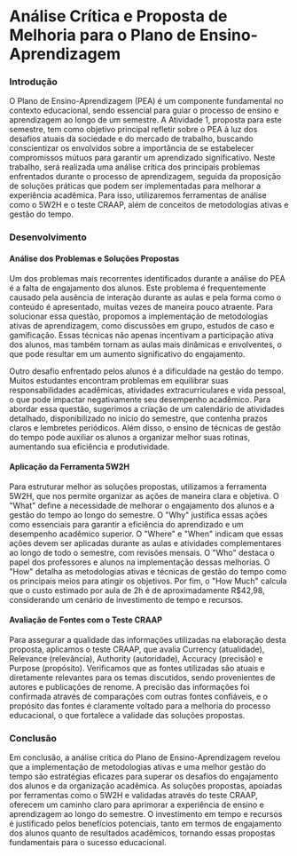# Análise Crítica e Proposta de Melhoria para o Plano de Ensino-Aprendizagem
### Introdução
O Plano de Ensino-Aprendizagem (PEA) é um componente fundamental no contexto educacional, sendo essencial para guiar o processo de ensino e aprendizagem ao longo de um semestre. A Atividade 1, proposta para este semestre, tem como objetivo principal refletir sobre o PEA à luz dos desafios atuais da sociedade e do mercado de trabalho, buscando conscientizar os envolvidos sobre a importância de se estabelecer compromissos mútuos para garantir um aprendizado significativo. Neste trabalho, será realizada uma análise crítica dos principais problemas enfrentados durante o processo de aprendizagem, seguida da proposição de soluções práticas que podem ser implementadas para melhorar a experiência acadêmica. Para isso, utilizaremos ferramentas de análise como o 5W2H e o teste CRAAP, além de conceitos de metodologias ativas e gestão do tempo.

### Desenvolvimento
#### Análise dos Problemas e Soluções Propostas
Um dos problemas mais recorrentes identificados durante a análise do PEA é a falta de engajamento dos alunos. Este problema é frequentemente causado pela ausência de interação durante as aulas e pela forma como o conteúdo é apresentado, muitas vezes de maneira pouco atraente. Para solucionar essa questão, propomos a implementação de metodologias ativas de aprendizagem, como discussões em grupo, estudos de caso e gamificação. Essas técnicas não apenas incentivam a participação ativa dos alunos, mas também tornam as aulas mais dinâmicas e envolventes, o que pode resultar em um aumento significativo do engajamento.

Outro desafio enfrentado pelos alunos é a dificuldade na gestão do tempo. Muitos estudantes encontram problemas em equilibrar suas responsabilidades acadêmicas, atividades extracurriculares e vida pessoal, o que pode impactar negativamente seu desempenho acadêmico. Para abordar essa questão, sugerimos a criação de um calendário de atividades detalhado, disponibilizado no início do semestre, que contenha prazos claros e lembretes periódicos. Além disso, o ensino de técnicas de gestão do tempo pode auxiliar os alunos a organizar melhor suas rotinas, aumentando sua eficiência e produtividade.

#### Aplicação da Ferramenta 5W2H
Para estruturar melhor as soluções propostas, utilizamos a ferramenta 5W2H, que nos permite organizar as ações de maneira clara e objetiva. O "What" define a necessidade de melhorar o engajamento dos alunos e a gestão do tempo ao longo do semestre. O "Why" justifica essas ações como essenciais para garantir a eficiência do aprendizado e um desempenho acadêmico superior. O "Where" e "When" indicam que essas ações devem ser aplicadas durante as aulas e atividades complementares ao longo de todo o semestre, com revisões mensais. O "Who" destaca o papel dos professores e alunos na implementação dessas melhorias. O "How" detalha as metodologias ativas e técnicas de gestão do tempo como os principais meios para atingir os objetivos. Por fim, o "How Much" calcula que o custo estimado por aula de 2h é de aproximadamente R$42,98, considerando um cenário de investimento de tempo e recursos.

#### Avaliação de Fontes com o Teste CRAAP
Para assegurar a qualidade das informações utilizadas na elaboração desta proposta, aplicamos o teste CRAAP, que avalia Currency (atualidade), Relevance (relevância), Authority (autoridade), Accuracy (precisão) e Purpose (propósito). Verificamos que as fontes utilizadas são atuais e diretamente relevantes para os temas discutidos, sendo provenientes de autores e publicações de renome. A precisão das informações foi confirmada através de comparações com outras fontes confiáveis, e o propósito das fontes é claramente voltado para a melhoria do processo educacional, o que fortalece a validade das soluções propostas.

### Conclusão
Em conclusão, a análise crítica do Plano de Ensino-Aprendizagem revelou que a implementação de metodologias ativas e uma melhor gestão do tempo são estratégias eficazes para superar os desafios do engajamento dos alunos e da organização acadêmica. As soluções propostas, apoiadas por ferramentas como o 5W2H e validadas através do teste CRAAP, oferecem um caminho claro para aprimorar a experiência de ensino e aprendizagem ao longo do semestre. O investimento em tempo e recursos é justificado pelos benefícios potenciais, tanto em termos de engajamento dos alunos quanto de resultados acadêmicos, tornando essas propostas fundamentais para o sucesso educacional.

